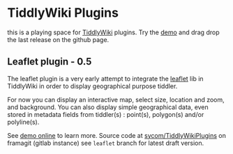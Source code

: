 ﻿# TiddlyWiki Plugins
this is a playing space for [TiddlyWiki][tiddlywiki] plugins. Try the [demo][demo] and drag drop the last release on the github page.

## Leaflet plugin - 0.5
The leaflet plugin is a very early attempt to integrate the [leaflet][leaflet] lib in TiddlyWiki in order to display geographical purpose tiddler.

For now you can display an interactive map, select size, location and zoom, and background. You can also display simple geographical data, even stored in metadata fields from tiddler(s) : point(s), polygon(s) and/or polyline(s).

See [demo online][demo] to learn more. Source code at [sycom/TiddlyWikiPlugins][repo] on framagit (gitlab instance) see `leaflet` branch for latest draft version.

[demo]: http://sycom.github.io/TiddlyWiki-Plugins/#Leaflet%20plugin
[repo]: https://git.framasoft.org/sycom/TiddlyWikiPlugins

[tiddlywiki]: http://tiddlywiki.com
[leaflet]: http://leafletjs.com/
